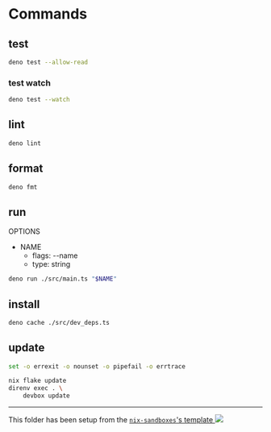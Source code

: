 # Commands

## test

```sh
deno test --allow-read
```

### test watch

```sh
deno test --watch
```

## lint

```sh
deno lint
```

## format

```sh
deno fmt
```

## run

OPTIONS

- NAME
  - flags: --name
  - type: string

```sh
deno run ./src/main.ts "$NAME"
```

## install

```sh
deno cache ./src/dev_deps.ts
```

## update

```bash
set -o errexit -o nounset -o pipefail -o errtrace

nix flake update
direnv exec . \
    devbox update
```

---

<!-- markdownlint-disable-next-line MD045 -->

This folder has been setup from the
[`nix-sandboxes`'s template ![](https://img.shields.io/gitlab/stars/pinage404/nix-sandboxes?style=social)](https://gitlab.com/pinage404/nix-sandboxes)
